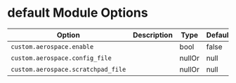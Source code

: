 # default Module Options

| Option | Description | Type | Default |
|--------|-------------|------|---------|
| `custom.aerospace.enable` |  | bool | false |
| `custom.aerospace.config_file` |  | nullOr | null |
| `custom.aerospace.scratchpad_file` |  | nullOr | null |

